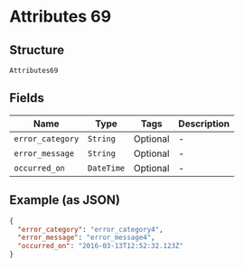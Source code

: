 
# Attributes 69

## Structure

`Attributes69`

## Fields

| Name | Type | Tags | Description |
|  --- | --- | --- | --- |
| `error_category` | `String` | Optional | - |
| `error_message` | `String` | Optional | - |
| `occurred_on` | `DateTime` | Optional | - |

## Example (as JSON)

```json
{
  "error_category": "error_category4",
  "error_message": "error_message4",
  "occurred_on": "2016-03-13T12:52:32.123Z"
}
```

